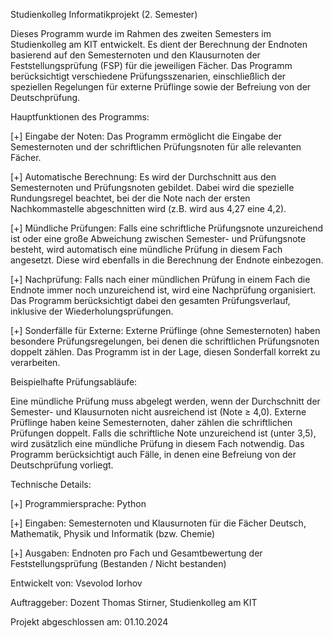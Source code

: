 Studienkolleg Informatikprojekt (2. Semester)

Dieses Programm wurde im Rahmen des zweiten Semesters im Studienkolleg am KIT entwickelt. Es dient der Berechnung der Endnoten basierend auf den Semesternoten und den Klausurnoten der Feststellungsprüfung (FSP) für die jeweiligen Fächer. Das Programm berücksichtigt verschiedene Prüfungsszenarien, einschließlich der speziellen Regelungen für externe Prüflinge sowie der Befreiung von der Deutschprüfung.

Hauptfunktionen des Programms:

[+] Eingabe der Noten: Das Programm ermöglicht die Eingabe der Semesternoten und der schriftlichen Prüfungsnoten für alle relevanten Fächer.

[+] Automatische Berechnung: Es wird der Durchschnitt aus den Semesternoten und Prüfungsnoten gebildet. Dabei wird die spezielle Rundungsregel beachtet, bei der die Note nach der ersten Nachkommastelle abgeschnitten wird (z.B. wird aus 4,27 eine 4,2).

[+] Mündliche Prüfungen: Falls eine schriftliche Prüfungsnote unzureichend ist oder eine große Abweichung zwischen Semester- und Prüfungsnote besteht, wird automatisch eine mündliche Prüfung in diesem Fach angesetzt. Diese wird ebenfalls in die Berechnung der Endnote einbezogen.

[+] Nachprüfung: Falls nach einer mündlichen Prüfung in einem Fach die Endnote immer noch unzureichend ist, wird eine Nachprüfung organisiert. Das Programm berücksichtigt dabei den gesamten Prüfungsverlauf, inklusive der Wiederholungsprüfungen.

[+] Sonderfälle für Externe: Externe Prüflinge (ohne Semesternoten) haben besondere Prüfungsregelungen, bei denen die schriftlichen Prüfungsnoten doppelt zählen. Das Programm ist in der Lage, diesen Sonderfall korrekt zu verarbeiten.

Beispielhafte Prüfungsabläufe:

Eine mündliche Prüfung muss abgelegt werden, wenn der Durchschnitt der Semester- und Klausurnoten nicht ausreichend ist (Note ≥ 4,0).
Externe Prüflinge haben keine Semesternoten, daher zählen die schriftlichen Prüfungen doppelt. Falls die schriftliche Note unzureichend ist (unter 3,5), wird zusätzlich eine mündliche Prüfung in diesem Fach notwendig.
Das Programm berücksichtigt auch Fälle, in denen eine Befreiung von der Deutschprüfung vorliegt.

Technische Details:

[+] Programmiersprache: Python

[+] Eingaben: Semesternoten und Klausurnoten für die Fächer Deutsch, Mathematik, Physik und Informatik (bzw. Chemie)

[+] Ausgaben: Endnoten pro Fach und Gesamtbewertung der Feststellungsprüfung (Bestanden / Nicht bestanden)


Entwickelt von: Vsevolod Iorhov

Auftraggeber: Dozent Thomas Stirner, Studienkolleg am KIT

Projekt abgeschlossen am: 01.10.2024
